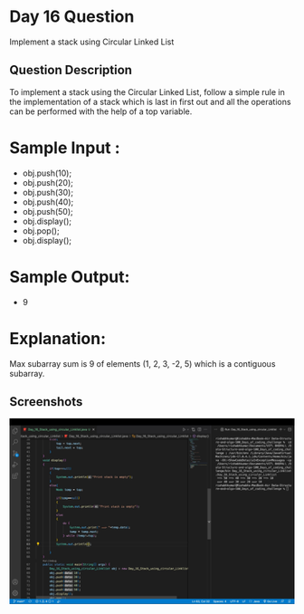 
# Day 16 Question
Implement a stack using Circular Linked List


## Question Description
To implement a stack using the Circular Linked List,
follow a simple rule in the implementation of a stack which is last in first out and all the operations can be performed with the help of a top variable.

# Sample Input :
- obj.push(10);
- obj.push(20);
- obj.push(30);
- obj.push(40);
- obj.push(50);
- obj.display();
- obj.pop();
-  obj.display();
# Sample Output: 
- 9

# Explanation:
Max subarray sum is 9 of elements (1, 2, 3, -2, 5) which is a contiguous subarray.




## Screenshots

![Solution Screenshot](/ProgramSS/Solution16.jpg)


